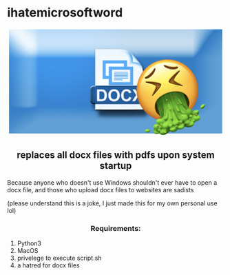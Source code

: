 


# ihatemicrosoftword

<!-- 
<img  src=”https://github.com/eszabo12/ihatemicrosoftword/blob/main/images/banner.png" width=”200" height="100"/> -->

![vom](https://github.com/eszabo12/ihatemicrosoftword/blob/main/images/banner.png?raw=true)

<h2 align="center">
replaces all docx files with pdfs upon system startup
</h2>

Because anyone who doesn't use Windows shouldn't ever have to open a docx file, and those who upload docx files to websites are sadists


(please understand this is a joke, I just made this for my own personal use lol)

<h3 align="center">
Requirements:
</h3>
<ol>
<li>Python3</li>
<li>MacOS</li>
<li>privelege to execute script.sh</li>
<li>a hatred for docx files</li>
</ol>